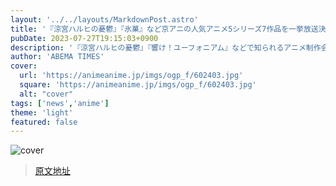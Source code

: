 ```yaml
---
layout: '../../layouts/MarkdownPost.astro'
title: '『涼宮ハルヒの憂鬱』『氷菓』など京アニの人気アニメ5シリーズ7作品を一挙放送決定'
pubDate: 2023-07-27T19:15:03+0900
description: '『涼宮ハルヒの憂鬱』『響け！ユーフォニアム』などで知られるアニメ制作会社・京都アニメーションの人気アニメ5シリーズ7作品を、ABEMAで8月3日より全話無料一挙放送することが決定した。【放送】“京アニ”作品…'
author: 'ABEMA TIMES'
cover:
  url: 'https://animeanime.jp/imgs/ogp_f/602403.jpg'
  square: 'https://animeanime.jp/imgs/ogp_f/602403.jpg'
  alt: "cover"
tags: ['news','anime']
theme: 'light'
featured: false
---
```


![cover](https://animeanime.jp/imgs/ogp_f/602403.jpg)


>[原文地址](https://animeanime.jp/article/2023/07/27/78867.html)  